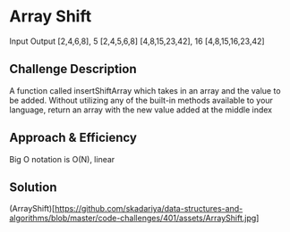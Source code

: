 # Array Shift
Input	             Output
[2,4,6,8], 5	     [2,4,5,6,8]
[4,8,15,23,42], 16	 [4,8,15,16,23,42]

## Challenge Description
A function called insertShiftArray which takes in an array and the value to be added.
Without utilizing any of the built-in methods available to your language, return an
array with the new value added at the middle index

## Approach & Efficiency
Big O notation is O(N), linear

## Solution
(ArrayShift)[https://github.com/skadariya/data-structures-and-algorithms/blob/master/code-challenges/401/assets/ArrayShift.jpg]
